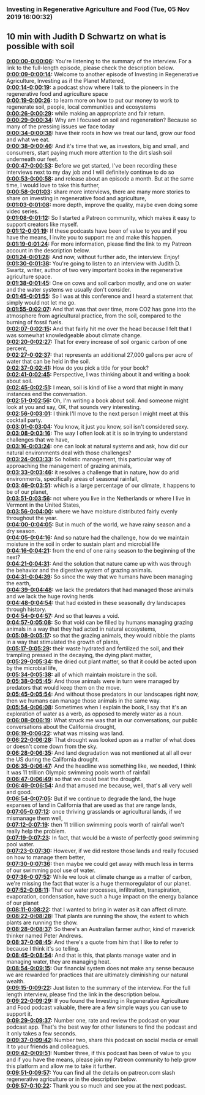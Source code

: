 ### Investing in Regenerative Agriculture and Food  (Tue, 05 Nov 2019 16:00:32)
## 10 min with Judith D Schwartz on what is possible with soil  
**[0:00:00-0:00:06](https://investinginregenerativeagriculture.com/2017/06/05/judith-d-schwartz/#t=0:00:00):**  You're listening to the summary of the interview. For a link to the full-length episode, please check the description below.  
**[0:00:09-0:00:14](https://investinginregenerativeagriculture.com/2017/06/05/judith-d-schwartz/#t=0:00:09):**  Welcome to another episode of Investing in Regenerative Agriculture, Investing as if the Planet Mattered,  
**[0:00:14-0:00:19](https://investinginregenerativeagriculture.com/2017/06/05/judith-d-schwartz/#t=0:00:14):**  a podcast show where I talk to the pioneers in the regenerative food and agriculture space  
**[0:00:19-0:00:26](https://investinginregenerativeagriculture.com/2017/06/05/judith-d-schwartz/#t=0:00:19):**  to learn more on how to put our money to work to regenerate soil, people, local communities and ecosystems  
**[0:00:26-0:00:29](https://investinginregenerativeagriculture.com/2017/06/05/judith-d-schwartz/#t=0:00:26):**  while making an appropriate and fair return.  
**[0:00:29-0:00:34](https://investinginregenerativeagriculture.com/2017/06/05/judith-d-schwartz/#t=0:00:29):**  Why am I focused on soil and regeneration? Because so many of the pressing issues we face today  
**[0:00:34-0:00:38](https://investinginregenerativeagriculture.com/2017/06/05/judith-d-schwartz/#t=0:00:34):**  have their roots in how we treat our land, grow our food and what we eat.  
**[0:00:38-0:00:46](https://investinginregenerativeagriculture.com/2017/06/05/judith-d-schwartz/#t=0:00:38):**  And it's time that we, as investors, big and small, and consumers, start paying much more attention to the dirt slash soil underneath our feet.  
**[0:00:47-0:00:53](https://investinginregenerativeagriculture.com/2017/06/05/judith-d-schwartz/#t=0:00:47):**  Before we get started, I've been recording these interviews next to my day job and I will definitely continue to do so  
**[0:00:53-0:00:58](https://investinginregenerativeagriculture.com/2017/06/05/judith-d-schwartz/#t=0:00:53):**  and release about an episode a month. But at the same time, I would love to take this further,  
**[0:00:58-0:01:03](https://investinginregenerativeagriculture.com/2017/06/05/judith-d-schwartz/#t=0:00:58):**  share more interviews, there are many more stories to share on investing in regenerative food and agriculture,  
**[0:01:03-0:01:08](https://investinginregenerativeagriculture.com/2017/06/05/judith-d-schwartz/#t=0:01:03):**  more depth, improve the quality, maybe even doing some video series.  
**[0:01:08-0:01:12](https://investinginregenerativeagriculture.com/2017/06/05/judith-d-schwartz/#t=0:01:08):**  So I started a Patreon community, which makes it easy to support creators like myself.  
**[0:01:12-0:01:19](https://investinginregenerativeagriculture.com/2017/06/05/judith-d-schwartz/#t=0:01:12):**  If these podcasts have been of value to you and if you have the means, I invite you to support me and make this happen.  
**[0:01:19-0:01:24](https://investinginregenerativeagriculture.com/2017/06/05/judith-d-schwartz/#t=0:01:19):**  For more information, please find the link to my Patreon account in the description below.  
**[0:01:24-0:01:28](https://investinginregenerativeagriculture.com/2017/06/05/judith-d-schwartz/#t=0:01:24):**  And now, without further ado, the interview. Enjoy!  
**[0:01:30-0:01:38](https://investinginregenerativeagriculture.com/2017/06/05/judith-d-schwartz/#t=0:01:30):**  You're going to listen to an interview with Judith D. Swartz, writer, author of two very important books in the regenerative agriculture space.  
**[0:01:38-0:01:45](https://investinginregenerativeagriculture.com/2017/06/05/judith-d-schwartz/#t=0:01:38):**  One on cows and soil carbon mostly, and one on water and the water systems we usually don't consider.  
**[0:01:45-0:01:55](https://investinginregenerativeagriculture.com/2017/06/05/judith-d-schwartz/#t=0:01:45):**  So I was at this conference and I heard a statement that simply would not let me go.  
**[0:01:55-0:02:07](https://investinginregenerativeagriculture.com/2017/06/05/judith-d-schwartz/#t=0:01:55):**  And that was that over time, more CO2 has gone into the atmosphere from agricultural practice, from the soil, compared to the burning of fossil fuels.  
**[0:02:07-0:02:15](https://investinginregenerativeagriculture.com/2017/06/05/judith-d-schwartz/#t=0:02:07):**  And that fairly hit me over the head because I felt that I was somewhat knowledgeable about climate change.  
**[0:02:20-0:02:27](https://investinginregenerativeagriculture.com/2017/06/05/judith-d-schwartz/#t=0:02:20):**  That for every increase of soil organic carbon of one percent,  
**[0:02:27-0:02:37](https://investinginregenerativeagriculture.com/2017/06/05/judith-d-schwartz/#t=0:02:27):**  that represents an additional 27,000 gallons per acre of water that can be held in the soil.  
**[0:02:37-0:02:41](https://investinginregenerativeagriculture.com/2017/06/05/judith-d-schwartz/#t=0:02:37):**  How do you pick a title for your book?  
**[0:02:41-0:02:45](https://investinginregenerativeagriculture.com/2017/06/05/judith-d-schwartz/#t=0:02:41):**  Perspective, I was thinking about it and writing a book about soil.  
**[0:02:45-0:02:51](https://investinginregenerativeagriculture.com/2017/06/05/judith-d-schwartz/#t=0:02:45):**  I mean, soil is kind of like a word that might in many instances end the conversation.  
**[0:02:51-0:02:56](https://investinginregenerativeagriculture.com/2017/06/05/judith-d-schwartz/#t=0:02:51):**  Oh, I'm writing a book about soil. And someone might look at you and say, OK, that sounds very interesting.  
**[0:02:56-0:03:01](https://investinginregenerativeagriculture.com/2017/06/05/judith-d-schwartz/#t=0:02:56):**  I think I'll move to the next person I might meet at this cocktail party.  
**[0:03:01-0:03:04](https://investinginregenerativeagriculture.com/2017/06/05/judith-d-schwartz/#t=0:03:01):**  You know, it just you know, soil isn't considered sexy.  
**[0:03:08-0:03:16](https://investinginregenerativeagriculture.com/2017/06/05/judith-d-schwartz/#t=0:03:08):**  The way I often look at it is so in trying to understand challenges that we have,  
**[0:03:16-0:03:24](https://investinginregenerativeagriculture.com/2017/06/05/judith-d-schwartz/#t=0:03:16):**  one can look at natural systems and ask, how did our natural environments deal with those challenges?  
**[0:03:24-0:03:33](https://investinginregenerativeagriculture.com/2017/06/05/judith-d-schwartz/#t=0:03:24):**  So holistic management, this particular way of approaching the management of grazing animals,  
**[0:03:33-0:03:46](https://investinginregenerativeagriculture.com/2017/06/05/judith-d-schwartz/#t=0:03:33):**  it resolves a challenge that in nature, how do arid environments, specifically areas of seasonal rainfall,  
**[0:03:46-0:03:51](https://investinginregenerativeagriculture.com/2017/06/05/judith-d-schwartz/#t=0:03:46):**  which is a large percentage of our climate, it happens to be of our planet,  
**[0:03:51-0:03:56](https://investinginregenerativeagriculture.com/2017/06/05/judith-d-schwartz/#t=0:03:51):**  not where you live in the Netherlands or where I live in Vermont in the United States,  
**[0:03:56-0:04:00](https://investinginregenerativeagriculture.com/2017/06/05/judith-d-schwartz/#t=0:03:56):**  where we have moisture distributed fairly evenly throughout the year.  
**[0:04:00-0:04:05](https://investinginregenerativeagriculture.com/2017/06/05/judith-d-schwartz/#t=0:04:00):**  But in much of the world, we have rainy season and a dry season.  
**[0:04:05-0:04:16](https://investinginregenerativeagriculture.com/2017/06/05/judith-d-schwartz/#t=0:04:05):**  And so nature had the challenge, how do we maintain moisture in the soil in order to sustain plant and microbial life  
**[0:04:16-0:04:21](https://investinginregenerativeagriculture.com/2017/06/05/judith-d-schwartz/#t=0:04:16):**  from the end of one rainy season to the beginning of the next?  
**[0:04:21-0:04:31](https://investinginregenerativeagriculture.com/2017/06/05/judith-d-schwartz/#t=0:04:21):**  And the solution that nature came up with was through the behavior and the digestive system of grazing animals.  
**[0:04:31-0:04:39](https://investinginregenerativeagriculture.com/2017/06/05/judith-d-schwartz/#t=0:04:31):**  So since the way that we humans have been managing the earth,  
**[0:04:39-0:04:48](https://investinginregenerativeagriculture.com/2017/06/05/judith-d-schwartz/#t=0:04:39):**  we lack the predators that had managed those animals and we lack the huge roving herds  
**[0:04:48-0:04:54](https://investinginregenerativeagriculture.com/2017/06/05/judith-d-schwartz/#t=0:04:48):**  that had existed in these seasonally dry landscapes through history.  
**[0:04:54-0:04:57](https://investinginregenerativeagriculture.com/2017/06/05/judith-d-schwartz/#t=0:04:54):**  And so that leaves a void.  
**[0:04:57-0:05:08](https://investinginregenerativeagriculture.com/2017/06/05/judith-d-schwartz/#t=0:04:57):**  So that void can be filled by humans managing grazing animals in a way that they had acted in natural ecosystems,  
**[0:05:08-0:05:17](https://investinginregenerativeagriculture.com/2017/06/05/judith-d-schwartz/#t=0:05:08):**  so that the grazing animals, they would nibble the plants in a way that stimulated the growth of plants,  
**[0:05:17-0:05:29](https://investinginregenerativeagriculture.com/2017/06/05/judith-d-schwartz/#t=0:05:17):**  their waste hydrated and fertilized the soil, and their trampling pressed in the decaying, the dying plant matter,  
**[0:05:29-0:05:34](https://investinginregenerativeagriculture.com/2017/06/05/judith-d-schwartz/#t=0:05:29):**  the dried out plant matter, so that it could be acted upon by the microbial life,  
**[0:05:34-0:05:38](https://investinginregenerativeagriculture.com/2017/06/05/judith-d-schwartz/#t=0:05:34):**  all of which maintain moisture in the soil.  
**[0:05:38-0:05:45](https://investinginregenerativeagriculture.com/2017/06/05/judith-d-schwartz/#t=0:05:38):**  And those animals were in turn were managed by predators that would keep them on the move.  
**[0:05:45-0:05:54](https://investinginregenerativeagriculture.com/2017/06/05/judith-d-schwartz/#t=0:05:45):**  And without those predators in our landscapes right now, then we humans can manage those animals in the same way.  
**[0:05:54-0:06:08](https://investinginregenerativeagriculture.com/2017/06/05/judith-d-schwartz/#t=0:05:54):**  Sometimes when I explain the book, I say that it's an exploration of water as a verb, as opposed to merely water as a noun.  
**[0:06:08-0:06:19](https://investinginregenerativeagriculture.com/2017/06/05/judith-d-schwartz/#t=0:06:08):**  What struck me was that in our conversations, our public conversations about the California drought,  
**[0:06:19-0:06:22](https://investinginregenerativeagriculture.com/2017/06/05/judith-d-schwartz/#t=0:06:19):**  what was missing was land.  
**[0:06:22-0:06:28](https://investinginregenerativeagriculture.com/2017/06/05/judith-d-schwartz/#t=0:06:22):**  That drought was looked upon as a matter of what does or doesn't come down from the sky.  
**[0:06:28-0:06:35](https://investinginregenerativeagriculture.com/2017/06/05/judith-d-schwartz/#t=0:06:28):**  And land degradation was not mentioned at all all over the US during the California drought.  
**[0:06:35-0:06:47](https://investinginregenerativeagriculture.com/2017/06/05/judith-d-schwartz/#t=0:06:35):**  And the headline was something like, we needed, I think it was 11 trillion Olympic swimming pools worth of rainfall  
**[0:06:47-0:06:49](https://investinginregenerativeagriculture.com/2017/06/05/judith-d-schwartz/#t=0:06:47):**  so that we could beat the drought.  
**[0:06:49-0:06:54](https://investinginregenerativeagriculture.com/2017/06/05/judith-d-schwartz/#t=0:06:49):**  And that amused me because, well, that's all very well and good.  
**[0:06:54-0:07:05](https://investinginregenerativeagriculture.com/2017/06/05/judith-d-schwartz/#t=0:06:54):**  But if we continue to degrade the land, the huge expanses of land in California that are used as that are range lands,  
**[0:07:05-0:07:12](https://investinginregenerativeagriculture.com/2017/06/05/judith-d-schwartz/#t=0:07:05):**  once thriving grasslands or agricultural lands, if we mismanage them well,  
**[0:07:12-0:07:19](https://investinginregenerativeagriculture.com/2017/06/05/judith-d-schwartz/#t=0:07:12):**  then 11 trillion swimming pools worth of rainfall won't really help the problem.  
**[0:07:19-0:07:23](https://investinginregenerativeagriculture.com/2017/06/05/judith-d-schwartz/#t=0:07:19):**  In fact, that would be a waste of perfectly good swimming pool water.  
**[0:07:23-0:07:30](https://investinginregenerativeagriculture.com/2017/06/05/judith-d-schwartz/#t=0:07:23):**  However, if we did restore those lands and really focused on how to manage them better,  
**[0:07:30-0:07:36](https://investinginregenerativeagriculture.com/2017/06/05/judith-d-schwartz/#t=0:07:30):**  then maybe we could get away with much less in terms of our swimming pool use of water.  
**[0:07:36-0:07:52](https://investinginregenerativeagriculture.com/2017/06/05/judith-d-schwartz/#t=0:07:36):**  While we look at climate change as a matter of carbon, we're missing the fact that water is a huge thermoregulator of our planet.  
**[0:07:52-0:08:11](https://investinginregenerativeagriculture.com/2017/06/05/judith-d-schwartz/#t=0:07:52):**  That our water processes, infiltration, transpiration, evaporation, condensation, have such a huge impact on the energy balance of our planet  
**[0:08:11-0:08:22](https://investinginregenerativeagriculture.com/2017/06/05/judith-d-schwartz/#t=0:08:11):**  that I wanted to bring in water as it can affect climate.  
**[0:08:22-0:08:28](https://investinginregenerativeagriculture.com/2017/06/05/judith-d-schwartz/#t=0:08:22):**  That plants are running the show, the extent to which plants are running the show.  
**[0:08:28-0:08:37](https://investinginregenerativeagriculture.com/2017/06/05/judith-d-schwartz/#t=0:08:28):**  So there's an Australian farmer author, kind of maverick thinker named Peter Andrews.  
**[0:08:37-0:08:45](https://investinginregenerativeagriculture.com/2017/06/05/judith-d-schwartz/#t=0:08:37):**  And there's a quote from him that I like to refer to because I think it's so telling.  
**[0:08:45-0:08:54](https://investinginregenerativeagriculture.com/2017/06/05/judith-d-schwartz/#t=0:08:45):**  And that is this, that plants manage water and in managing water, they are managing heat.  
**[0:08:54-0:09:15](https://investinginregenerativeagriculture.com/2017/06/05/judith-d-schwartz/#t=0:08:54):**  Our financial system does not make any sense because we are rewarded for practices that are ultimately diminishing our natural wealth.  
**[0:09:15-0:09:22](https://investinginregenerativeagriculture.com/2017/06/05/judith-d-schwartz/#t=0:09:15):**  Just listen to the summary of the interview. For the full length interview, please find the link in the description below.  
**[0:09:22-0:09:29](https://investinginregenerativeagriculture.com/2017/06/05/judith-d-schwartz/#t=0:09:22):**  If you found the Investing in Regenerative Agriculture and Food podcast valuable, there are a few simple ways you can use to support it.  
**[0:09:29-0:09:37](https://investinginregenerativeagriculture.com/2017/06/05/judith-d-schwartz/#t=0:09:29):**  Number one, rate and review the podcast on your podcast app. That's the best way for other listeners to find the podcast and it only takes a few seconds.  
**[0:09:37-0:09:42](https://investinginregenerativeagriculture.com/2017/06/05/judith-d-schwartz/#t=0:09:37):**  Number two, share this podcast on social media or email it to your friends and colleagues.  
**[0:09:42-0:09:51](https://investinginregenerativeagriculture.com/2017/06/05/judith-d-schwartz/#t=0:09:42):**  Number three, if this podcast has been of value to you and if you have the means, please join my Patreon community to help grow this platform and allow me to take it further.  
**[0:09:51-0:09:57](https://investinginregenerativeagriculture.com/2017/06/05/judith-d-schwartz/#t=0:09:51):**  You can find all the details on patreon.com slash regenerative agriculture or in the description below.  
**[0:09:57-0:10:22](https://investinginregenerativeagriculture.com/2017/06/05/judith-d-schwartz/#t=0:09:57):**  Thank you so much and see you at the next podcast.  